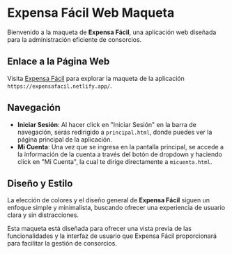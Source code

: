 # Expensa Fácil Web Maqueta

Bienvenido a la maqueta de **Expensa Fácil**, una aplicación web diseñada para la administración eficiente de consorcios.

## Enlace a la Página Web

Visita [Expensa Fácil](https://expensafacil.netlify.app/) para explorar la maqueta de la aplicación `https://expensafacil.netlify.app/`.

## Navegación

- **Iniciar Sesión**: Al hacer click en "Iniciar Sesión" en la barra de navegación, serás redirigido a `principal.html`, donde puedes ver la página principal de la aplicación.
- **Mi Cuenta**: Una vez que se ingresa en la pantalla principal, se accede a la información de la cuenta a través del botón de dropdown y haciendo click en "Mi Cuenta", la cual te dirige directamente a `micuenta.html`.


## Diseño y Estilo

La elección de colores y el diseño general de **Expensa Fácil** siguen un enfoque simple y minimalista, buscando ofrecer una experiencia de usuario clara y sin distracciones.



Esta maqueta está diseñada para ofrecer una vista previa de las funcionalidades y la interfaz de usuario que Expensa Fácil proporcionará para facilitar la gestión de consorcios.
